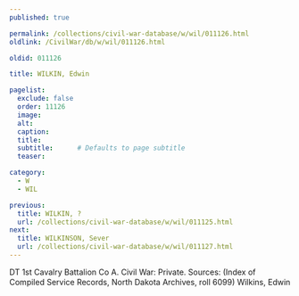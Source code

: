 ```yaml
---
published: true

permalink: /collections/civil-war-database/w/wil/011126.html
oldlink: /CivilWar/db/w/wil/011126.html

oldid: 011126

title: WILKIN, Edwin

pagelist:
  exclude: false
  order: 11126
  image: 
  alt:
  caption:
  title:
  subtitle:      # Defaults to page subtitle
  teaser:

category: 
  - W 
  - WIL

previous:
  title: WILKIN, ?
  url: /collections/civil-war-database/w/wil/011125.html  
next:
  title: WILKINSON, Sever
  url: /collections/civil-war-database/w/wil/011127.html   
---
```

DT 1st Cavalry Battalion Co A. Civil War: Private. Sources: (Index of Compiled Service Records, North Dakota Archives, roll 6099) &#147;Wilkins, Edwin&#148;